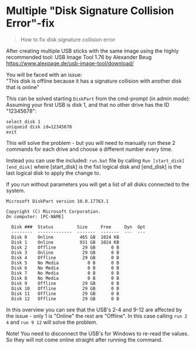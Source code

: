# Multiple "Disk Signature Collision Error"-fix
> How to fix disk signature collision error

After creating multiple USB sticks with the same image using the highly recommended tool: 
USB Image Tool 1.76  by Alexander Beug  
https://www.alexpage.de/usb-image-tool/download/  

You will be faced with an issue:  
"This disk is offline because it has a signature collision with another disk that is online"   

This can be solved starting ```DiskPart``` from the cmd-prompt (in admin mode):
Assuming your first USB is disk 1, and that no other drive has the ID "12345678":

```
select disk 1   
uniqueid disk id=12345678  
exit
```

This will solve the problem - but you will need to manually run these 2 commands for each drive and choose a different number every time.  

Instead you can use the included: ```run.bat``` file by calling ```Run [start_disk] [end_disk]``` where [start_disk] is the fist logical disk and [end_disk] is the last logical disk to apply the change to.  

If you run without parameters you will get a list of all disks connected to the system.

```
Microsoft DiskPart version 10.0.17763.1  
  
Copyright (C) Microsoft Corporation.  
On computer: [PC-NAME]  
  
  Disk ###  Status         Size     Free     Dyn  Gpt  
  --------  -------------  -------  -------  ---  ---  
  Disk 0    Online          465 GB  1024 KB  
  Disk 1    Online          931 GB  1024 KB  
  Disk 2    Offline          29 GB      0 B   
  Disk 3    Online           29 GB      0 B  
  Disk 4    Offline          29 GB      0 B  
  Disk 5    No Media           0 B      0 B  
  Disk 6    No Media           0 B      0 B  
  Disk 7    No Media           0 B      0 B  
  Disk 8    No Media           0 B      0 B  
  Disk 9    Offline          29 GB      0 B  
  Disk 10   Offline          29 GB      0 B  
  Disk 11   Offline          29 GB      0 B  
  Disk 12   Offline          29 GB      0 B  
```

In this overview you can see that the USB's 2-4 and 9-12 are affected by the issue - only 1 is "Online" the rest are "Offline". 
In this case calling `run 2 4` and `run 9 12` will solve the problem.   

Note! You need to disconnect the USB's for Windows to re-read the values. So they will not come online straight after running the command.  